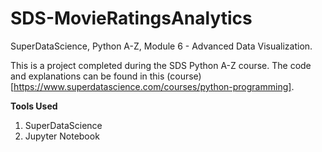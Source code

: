 # SDS-MovieRatingsAnalytics
SuperDataScience, Python A-Z, Module 6 - Advanced Data Visualization. 

This is a project completed during the SDS Python A-Z course. The code and explanations can be found in this (course)[https://www.superdatascience.com/courses/python-programming]. 

**Tools Used**
1) SuperDataScience
2) Jupyter Notebook

